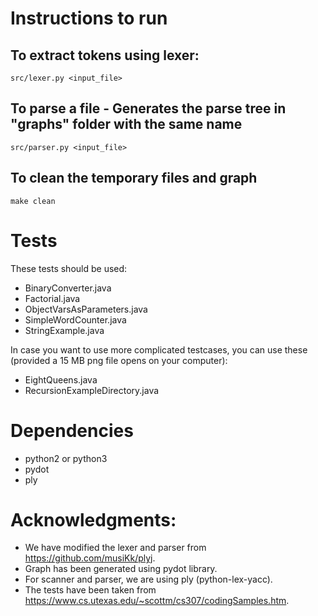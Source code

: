 # Instructions to run

## To extract tokens using lexer:
```
src/lexer.py <input_file>
```

## To parse a file - Generates the parse tree in "graphs" folder with the same name
```
src/parser.py <input_file>
```

## To clean the temporary files and graph
```
make clean
```

# Tests
These tests should be used:
* BinaryConverter.java
* Factorial.java
* ObjectVarsAsParameters.java
* SimpleWordCounter.java
* StringExample.java

In case you want to use more complicated testcases, you can use these (provided a 15 MB png file opens on your computer):
* EightQueens.java
* RecursionExampleDirectory.java

# Dependencies
* python2 or python3
* pydot
* ply

# Acknowledgments:
* We have modified the lexer and parser from https://github.com/musiKk/plyj.
* Graph has been generated using pydot library.
* For scanner and parser, we are using ply (python-lex-yacc).
* The tests have been taken from https://www.cs.utexas.edu/~scottm/cs307/codingSamples.htm.
